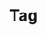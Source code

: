---
title : "Tag"
layout : tags
permalink : /tags/
author_profile : true
sidebar:
    nav: "counts"
---